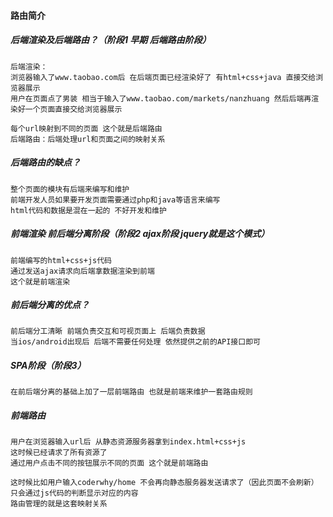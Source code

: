 #### 路由简介



##### 后端渲染及后端路由？（阶段1 早期 后端路由阶段）
```
后端渲染：
浏览器输入了www.taobao.com后 在后端页面已经渲染好了 有html+css+java 直接交给浏览器展示
用户在页面点了男装 相当于输入了www.taobao.com/markets/nanzhuang 然后后端再渲染好一个页面直接交给浏览器展示

每个url映射到不同的页面 这个就是后端路由
后端路由：后端处理url和页面之间的映射关系
```

##### 后端路由的缺点？
```
整个页面的模块有后端来编写和维护
前端开发人员如果要开发页面需要通过php和java等语言来编写
html代码和数据是混在一起的 不好开发和维护
```


##### 前端渲染 前后端分离阶段（阶段2 ajax阶段 jquery就是这个模式）
```
前端编写的html+css+js代码
通过发送ajax请求向后端拿数据渲染到前端
这个就是前端渲染
```


##### 前后端分离的优点？
```
前后端分工清晰 前端负责交互和可视页面上 后端负责数据
当ios/android出现后 后端不需要任何处理 依然提供之前的API接口即可
```


##### SPA阶段（阶段3）
```
在前后端分离的基础上加了一层前端路由 也就是前端来维护一套路由规则
```


##### 前端路由
```
用户在浏览器输入url后 从静态资源服务器拿到index.html+css+js
这时候已经请求了所有资源了
通过用户点击不同的按钮展示不同的页面 这个就是前端路由

这时候比如用户输入coderwhy/home 不会再向静态服务器发送请求了（因此页面不会刷新） 只会通过js代码的判断显示对应的内容
路由管理的就是这套映射关系
```